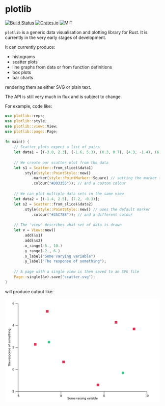 # plotlib

[![Build Status](https://travis-ci.org/milliams/plotlib.svg?branch=master)](https://travis-ci.org/milliams/plotlib)
[![Crates.io](https://img.shields.io/crates/v/plotlib.svg)](https://crates.io/crates/plotlib)
![MIT](https://img.shields.io/crates/l/plotlib.svg)

`plotlib` is a generic data visualisation and plotting library for Rust.
It is currently in the very early stages of development.

It can currently produce:

* histograms
* scatter plots
* line graphs from data or from function definitions
* box plots
* bar charts

rendering them as either SVG or plain text.

The API is still very much in flux and is subject to change.

For example, code like:

```rust
use plotlib::repr;
use plotlib::style;
use plotlib::view::View;
use plotlib::page::Page;

fn main() {
    // Scatter plots expect a list of pairs
    let data1 = [(-3.0, 2.3), (-1.6, 5.3), (0.3, 0.7), (4.3, -1.4), (6.4, 4.3), (8.5, 3.7)];

    // We create our scatter plot from the data
    let s1 = Scatter::from_slice(&data1)
        .style(style::PointStyle::new()
            .marker(style::PointMarker::Square) // setting the marker to be a square
            .colour("#DD3355")); // and a custom colour

    // We can plot multiple data sets in the same view
    let data2 = [(-1.4, 2.5), (7.2, -0.3)];
    let s2 = Scatter::from_slice(&data2)
        .style(style::PointStyle::new() // uses the default marker
            .colour("#35C788")); // and a different colour

    // The 'view' describes what set of data is drawn
    let v = View::new()
        .add(&s1)
        .add(&s2)
        .x_range(-5., 10.)
        .y_range(-2., 6.)
        .x_label("Some varying variable")
        .y_label("The response of something");

    // A page with a single view is then saved to an SVG file
    Page::single(&v).save("scatter.svg");
}
```

will produce output like:

![scatter plot](scatter.png)
